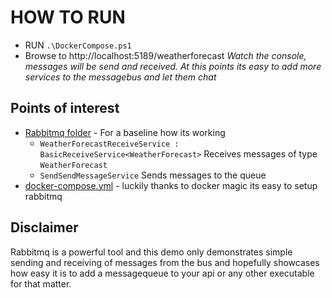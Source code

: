# HOW TO RUN

* RUN `.\DockerCompose.ps1`
* Browse to http://localhost:5189/weatherforecast
*Watch the console, messages will be send and received. At this points its easy to add more services to the messagebus and let them chat*

## Points of interest

* [Rabbitmq folder](https://github.com/PBeckerr/DotnetDockerComposeRabbitMq/tree/master/API1/RabbitMq) - For a baseline how its working
  *  `WeatherForecastReceiveService : BasicReceiveService<WeatherForecast>` Receives messages of type `WeatherForecast`
  *  `SendSendMessageService` Sends messages to the queue
* [docker-compose.yml](https://github.com/PBeckerr/DotnetDockerComposeRabbitMq/blob/master/docker-compose.yml) - luckily thanks to docker magic its easy to setup rabbitmq

## Disclaimer
Rabbitmq is a powerful tool and this demo only demonstrates simple sending and receiving of messages from the bus and hopefully showcases how easy it is to add a messagequeue to your api or any other executable for that matter.
